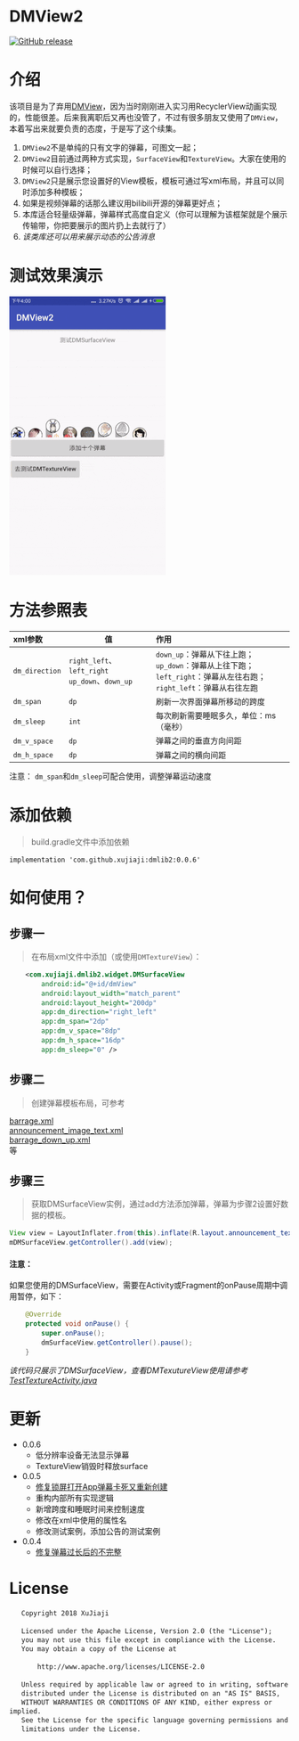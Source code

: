 # DMView2
[![GitHub release](https://img.shields.io/badge/bintray-0.0.6-brightgreen.svg)](https://bintray.com/xujiaji/maven/dmlib2/0.0.6)
# 介绍
该项目是为了弃用[DMView](https://github.com/xujiaji/DMView)，因为当时刚刚进入实习用RecyclerView动画实现的，性能很差。后来我离职后又再也没管了，不过有很多朋友又使用了`DMView`，本着写出来就要负责的态度，于是写了这个续集。

1. `DMView2`不是单纯的只有文字的弹幕，可图文一起；
2. `DMView2`目前通过两种方式实现，`SurfaceView`和`TextureView`。大家在使用的时候可以自行选择；
3. `DMView2`只是展示您设置好的View模板，模板可通过写xml布局，并且可以同时添加多种模板；
4. 如果是视频弹幕的话那么建议用bilibili开源的弹幕更好点；
5. 本库适合轻量级弹幕，弹幕样式高度自定义（你可以理解为该框架就是个展示传输带，你把要展示的图片扔上去就行了）
6. *该类库还可以用来展示动态的公告消息*

# 测试效果演示

![测试Gif展示](img/test.gif)

# 方法参照表

|xml参数|值|作用|
|:-|-|:-|
|`dm_direction`|`right_left`、`left_right`<br>`up_down`、`down_up`|`down_up`：弹幕从下往上跑；<br>`up_down`：弹幕从上往下跑；<br>`left_right`：弹幕从左往右跑；<br>`right_left`：弹幕从右往左跑|
|`dm_span`|`dp`|刷新一次界面弹幕所移动的跨度|
|`dm_sleep`|`int`|每次刷新需要睡眠多久，单位：ms（毫秒）|
|`dm_v_space`|`dp`|弹幕之间的垂直方向间距|
|`dm_h_space`|`dp`|弹幕之间的横向间距|

注意： `dm_span`和`dm_sleep`可配合使用，调整弹幕运动速度

# 添加依赖
> build.gradle文件中添加依赖

```
implementation 'com.github.xujiaji:dmlib2:0.0.6'
```
# 如何使用？
## 步骤一
> 在布局xml文件中添加（或使用`DMTextureView`）：

``` xml
    <com.xujiaji.dmlib2.widget.DMSurfaceView
        android:id="@+id/dmView"
        android:layout_width="match_parent"
        android:layout_height="200dp"
        app:dm_direction="right_left"
        app:dm_span="2dp"
        app:dm_v_space="8dp"
        app:dm_h_space="16dp"
        app:dm_sleep="0" />
```

## 步骤二
> 创建弹幕模板布局，可参考

[barrage.xml](sample/src/main/res/layout/barrage.xml)<br>
[announcement_image_text.xml](sample/src/main/res/layout/announcement_image_text.xml)<br>
[barrage_down_up.xml](sample/src/main/res/layout/barrage_down_up.xml)<br>
等

## 步骤三
> 获取DMSurfaceView实例，通过add方法添加弹幕，弹幕为步骤2设置好数据的模板。

``` java
View view = LayoutInflater.from(this).inflate(R.layout.announcement_text, null);
mDMSurfaceView.getController().add(view);
```

#### 注意：

如果您使用的DMSurfaceView，需要在Activity或Fragment的onPause周期中调用暂停，如下：

``` java
    @Override
    protected void onPause() {
        super.onPause();
        dmSurfaceView.getController().pause();
    }
```

*该代码只展示了DMSurfaceView，查看DMTexutureView使用请参考 [TestTextureActivity.java](sample/src/main/java/com/xujiaji/dmview2/TestTextureActivity.java)*

# 更新
- 0.0.6
    + 低分辨率设备无法显示弹幕
    + TextureView销毁时释放surface
- 0.0.5
    + [修复锁屏打开App弹幕卡死又重新创建](https://github.com/xujiaji/DMView2/issues/3)
    + 重构内部所有实现逻辑
    + 新增跨度和睡眠时间来控制速度
    + 修改在xml中使用的属性名
    + 修改测试案例，添加公告的测试案例
- 0.0.4
    + [修复弹幕过长后的不完整](https://github.com/xujiaji/DMView2/issues/1)

# License
```
   Copyright 2018 XuJiaji

   Licensed under the Apache License, Version 2.0 (the "License");
   you may not use this file except in compliance with the License.
   You may obtain a copy of the License at

       http://www.apache.org/licenses/LICENSE-2.0

   Unless required by applicable law or agreed to in writing, software
   distributed under the License is distributed on an "AS IS" BASIS,
   WITHOUT WARRANTIES OR CONDITIONS OF ANY KIND, either express or implied.
   See the License for the specific language governing permissions and
   limitations under the License.
```